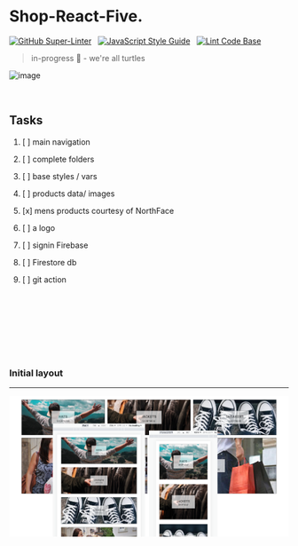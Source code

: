 # Shop-React-Five. 


[![GitHub Super-Linter](https://github.com/stefan22/shop-react-five/workflows/Lint%20Code%20Base/badge.svg)](https://github.com/marketplace/actions/super-linter) &nbsp; [![JavaScript Style Guide](https://img.shields.io/badge/code_style-standard-brightgreen.svg)](https:/github.com/stefan22/shop-react-five.git) &nbsp; [![Lint Code Base](https://github.com/stefan22/shop-react-five/actions/workflows/super-linter.yml/badge.svg)](https://github.com/stefan22/shop-react-five/actions/workflows/super-linter.yml)


> in-progress :turtle: - we're all turtles

![image](https://user-images.githubusercontent.com/6443068/134438365-64d29f1a-e324-4243-9ea0-38d30e979a46.png)

<br />


## Tasks


1. [ ] main navigation

   
2. [ ] complete folders 

3. [ ] base styles / vars

4. [ ] products data/ images

5. [x] mens products courtesy of NorthFace

6. [ ] a logo

7. [ ] signin Firebase

8. [ ] Firestore db

9. [ ] git action 




<br />
 









<br /> <br />







<br /><br />


### Initial layout

----


![](/public/images/screenshots/desktop1.png)










